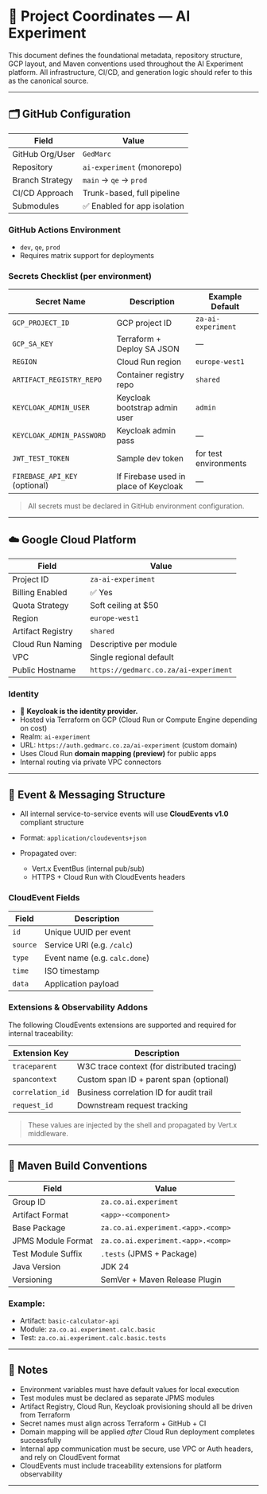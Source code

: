 # 📌 Project Coordinates — AI Experiment

This document defines the foundational metadata, repository structure, GCP layout, and Maven conventions used throughout the AI Experiment platform. All infrastructure, CI/CD, and generation logic should refer to this as the canonical source.

---

## 🗂️ GitHub Configuration

| Field           | Value                       |
| --------------- | --------------------------- |
| GitHub Org/User | `GedMarc`                   |
| Repository      | `ai-experiment` (monorepo)  |
| Branch Strategy | `main` → `qe` → `prod`      |
| CI/CD Approach  | Trunk-based, full pipeline  |
| Submodules      | ✅ Enabled for app isolation |

### GitHub Actions Environment

* `dev`, `qe`, `prod`
* Requires matrix support for deployments

### Secrets Checklist (per environment)

| Secret Name                   | Description                           | Example Default       |
| ----------------------------- | ------------------------------------- | --------------------- |
| `GCP_PROJECT_ID`              | GCP project ID                        | `za-ai-experiment`    |
| `GCP_SA_KEY`                  | Terraform + Deploy SA JSON            | —                     |
| `REGION`                      | Cloud Run region                      | `europe-west1`        |
| `ARTIFACT_REGISTRY_REPO`      | Container registry repo               | `shared`              |
| `KEYCLOAK_ADMIN_USER`         | Keycloak bootstrap admin user         | `admin`               |
| `KEYCLOAK_ADMIN_PASSWORD`     | Keycloak admin pass                   | —                     |
| `JWT_TEST_TOKEN`              | Sample dev token                      | for test environments |
| `FIREBASE_API_KEY` (optional) | If Firebase used in place of Keycloak | —                     |

> All secrets must be declared in GitHub environment configuration.

---

## ☁️ Google Cloud Platform

| Field             | Value                                 |
| ----------------- | ------------------------------------- |
| Project ID        | `za-ai-experiment`                    |
| Billing Enabled   | ✅ Yes                                 |
| Quota Strategy    | Soft ceiling at \$50                  |
| Region            | `europe-west1`                        |
| Artifact Registry | `shared`                              |
| Cloud Run Naming  | Descriptive per module                |
| VPC               | Single regional default               |
| Public Hostname   | `https://gedmarc.co.za/ai-experiment` |

### Identity

* 🔐 **Keycloak is the identity provider.**
* Hosted via Terraform on GCP (Cloud Run or Compute Engine depending on cost)
* Realm: `ai-experiment`
* URL: `https://auth.gedmarc.co.za/ai-experiment` (custom domain)
* Uses Cloud Run **domain mapping (preview)** for public apps
* Internal routing via private VPC connectors

---

## 📆 Event & Messaging Structure

* All internal service-to-service events will use **CloudEvents v1.0** compliant structure
* Format: `application/cloudevents+json`
* Propagated over:

  * Vert.x EventBus (internal pub/sub)
  * HTTPS + Cloud Run with CloudEvents headers

### CloudEvent Fields

| Field    | Description                   |
| -------- | ----------------------------- |
| `id`     | Unique UUID per event         |
| `source` | Service URI (e.g. `/calc`)    |
| `type`   | Event name (e.g. `calc.done`) |
| `time`   | ISO timestamp                 |
| `data`   | Application payload           |

### Extensions & Observability Addons

The following CloudEvents extensions are supported and required for internal traceability:

| Extension Key    | Description                                 |
| ---------------- | ------------------------------------------- |
| `traceparent`    | W3C trace context (for distributed tracing) |
| `spancontext`    | Custom span ID + parent span (optional)     |
| `correlation_id` | Business correlation ID for audit trail     |
| `request_id`     | Downstream request tracking                 |

> These values are injected by the shell and propagated by Vert.x middleware.

---

## 📆 Maven Build Conventions

| Field              | Value                              |
| ------------------ | ---------------------------------- |
| Group ID           | `za.co.ai.experiment`              |
| Artifact Format    | `<app>-<component>`                |
| Base Package       | `za.co.ai.experiment.<app>.<comp>` |
| JPMS Module Format | `za.co.ai.experiment.<app>.<comp>` |
| Test Module Suffix | `.tests` (JPMS + Package)          |
| Java Version       | JDK 24                             |
| Versioning         | SemVer + Maven Release Plugin      |

### Example:

* Artifact: `basic-calculator-api`
* Module: `za.co.ai.experiment.calc.basic`
* Test: `za.co.ai.experiment.calc.basic.tests`

---

## 📌 Notes

* Environment variables must have default values for local execution
* Test modules must be declared as separate JPMS modules
* Artifact Registry, Cloud Run, Keycloak provisioning should all be driven from Terraform
* Secret names must align across Terraform + GitHub + CI
* Domain mapping will be applied *after* Cloud Run deployment completes successfully
* Internal app communication must be secure, use VPC or Auth headers, and rely on CloudEvent format
* CloudEvents must include traceability extensions for platform observability

---
